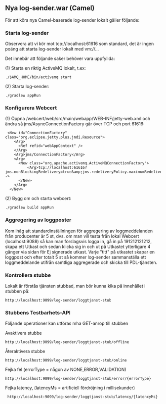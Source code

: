 ## Nya log-sender.war (Camel)

För att köra nya Camel-baserade log-sender lokalt gäller följande:

### Starta log-sender

Observera att vi kör mot tcp://localhost:61616 som standard, det är ingen poäng att starta log-sender lokalt med vm://...

Det innebär att följande saker behöver vara uppfyllda:

(1) Starta en riktig ActiveMQ lokalt, t.ex:


    ./$AMQ_HOME/bin/activemq start

(2) Starta log-sender:

    ./gradlew appRun
    
### Konfigurera Webcert    

(1) Öppna /webcert/web/src/main/webapp/WEB-INF/jetty-web.xml och ändra så jms/AsyncConnectionFactory går över TCP och port 61616:


     <New id="ConnectionFactory" class="org.eclipse.jetty.plus.jndi.Resource">
        <Arg>
          <Ref refid="webAppContext" />
        </Arg>
        <Arg>jms/ConnectionFactory</Arg>
        <Arg>
          <New class="org.apache.activemq.ActiveMQConnectionFactory">           
              <Arg>tcp://localhost:61616?jms.nonBlockingRedelivery=true&amp;jms.redeliveryPolicy.maximumRedeliveries=3&amp;jms.redeliveryPolicy.maximumRedeliveryDelay=6000&amp;jms.redeliveryPolicy.initialRedeliveryDelay=4000&amp;jms.redeliveryPolicy.useExponentialBackOff=true&amp;jms.redeliveryPolicy.backOffMultiplier=2</Arg>-->     
          </New>
        </Arg>
      </New>
      
(2) Bygg om och starta webcert:


    ./gradlew build appRun

### Aggregering av loggposter
Kom ihåg att standardinställningen för aggregering av loggmeddelanden från producenter är 5 st, dvs. om man vill testa från lokal Webcert (localhost:9088) så kan man förslagsvis logga in, gå in på 191212121212, skapa ett Utkast och sedan klicka sig in och ut på Utkastet ytterligare 4 gånger via sidan för Ej signerade utkast. Varje "titt" på utkastet skapar en loggpost och efter totalt 5 st så kommer log-sender sammanställa ett loggmeddelande utifrån samtliga aggregerade och skicka till PDL-tjänsten.

### Kontrollera stubbe

Lokalt är förstås tjänsten stubbad, man bör kunna kika på innehållet i stubben på:

    http://localhost:9099/log-sender/loggtjanst-stub
    
### Stubbens Testbarhets-API 
    
Följande operationer kan utföras mha GET-anrop till stubben
    
Avaktivera stubbe

    http://localhost:9099/log-sender/loggtjanst-stub/offline
    
Återaktivera stubbe

    http://localhost:9099/log-sender/loggtjanst-stub/online
    
Fejka fel (errorType = någon av NONE,ERROR,VALIDATION)

    http://localhost:9099/log-sender/loggtjanst-stub/error/{errorType}
    
Fejka latency, (latencyMs = artificiell fördröjning i millisekunder)

     http://localhost:9099/log-sender/loggtjanst-stub/latency/{latencyMs}
